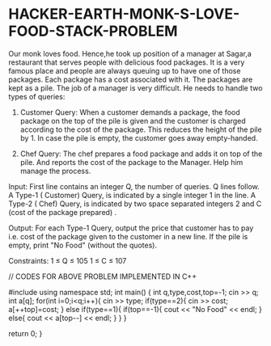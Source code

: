# HACKER-EARTH-MONK-S-LOVE-FOOD-STACK-PROBLEM




Our monk loves food. Hence,he took up position of a manager at Sagar,a restaurant that serves people with delicious food packages. It is a very famous place and people are always queuing up to have one of those packages. Each package has a cost associated with it. The packages are kept as a pile. The job of a manager is very difficult. He needs to handle two types of queries:

1) Customer Query:
When a customer demands a package, the food package on the top of the pile is given and the customer is charged according to the cost of the package. This reduces the height of the pile by 1. 
In case the pile is empty, the customer goes away empty-handed.

2) Chef Query:
The chef prepares a food package and adds it on top of the pile. And reports the cost of the package to the Manager.
Help him manage the process.

Input:
First line contains an integer Q, the number of queries. Q lines follow.
A Type-1 ( Customer) Query, is indicated by a single integer 1 in the line.
A Type-2 ( Chef) Query, is indicated by two space separated integers 2 and C (cost of the package prepared) .

Output:
For each Type-1 Query, output the price that customer has to pay i.e. cost of the package given to the customer in a new line. If the pile is empty, print "No Food" (without the quotes).

Constraints:
1 ≤ Q ≤ 105
1 ≤ C ≤ 107


// CODES FOR ABOVE PROBLEM IMPLEMENTED IN C++ 

#include <iostream>
using namespace std;
int main()
{
int q,type,cost,top=-1;
cin >> q;
int a[q];
    for(int i=0;i<q;i++){
            cin >> type;
    if(type==2){
         cin >> cost;
             a[++top]=cost;
        }
    else if(type==1){
            if(top==-1){
                    cout << "No Food" << endl;
        }
            else{
                    cout << a[top--] << endl;
            }
        }
        }

return 0;
}
